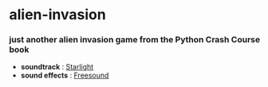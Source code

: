 # alien-invasion
### just another alien invasion game from the Python Crash Course book 

- **soundtrack** : [Starlight](https://www.dl-sounds.com/royalty-free/starlight/)
- **sound effects** : [Freesound](https://freesound.org)
